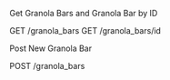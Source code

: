 Get Granola Bars and Granola Bar by ID

GET /granola_bars
GET /granola_bars/id

Post New Granola Bar

POST /granola_bars
